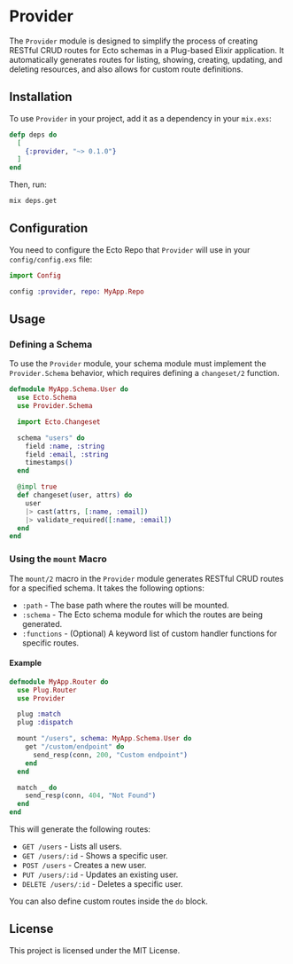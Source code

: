 
# Provider

The `Provider` module is designed to simplify the process of creating RESTful CRUD routes for Ecto schemas in a Plug-based Elixir application. It automatically generates routes for listing, showing, creating, updating, and deleting resources, and also allows for custom route definitions.

## Installation

To use `Provider` in your project, add it as a dependency in your `mix.exs`:

```elixir
defp deps do
  [
    {:provider, "~> 0.1.0"}
  ]
end
```

Then, run:

```bash
mix deps.get
```

## Configuration

You need to configure the Ecto Repo that `Provider` will use in your `config/config.exs` file:

```elixir
import Config

config :provider, repo: MyApp.Repo
```

## Usage

### Defining a Schema

To use the `Provider` module, your schema module must implement the `Provider.Schema` behavior, which requires defining a `changeset/2` function.

```elixir
defmodule MyApp.Schema.User do
  use Ecto.Schema
  use Provider.Schema

  import Ecto.Changeset

  schema "users" do
    field :name, :string
    field :email, :string
    timestamps()
  end

  @impl true
  def changeset(user, attrs) do
    user
    |> cast(attrs, [:name, :email])
    |> validate_required([:name, :email])
  end
end
```

### Using the `mount` Macro

The `mount/2` macro in the `Provider` module generates RESTful CRUD routes for a specified schema. It takes the following options:

- `:path` - The base path where the routes will be mounted.
- `:schema` - The Ecto schema module for which the routes are being generated.
- `:functions` - (Optional) A keyword list of custom handler functions for specific routes.

#### Example

```elixir
defmodule MyApp.Router do
  use Plug.Router
  use Provider

  plug :match
  plug :dispatch

  mount "/users", schema: MyApp.Schema.User do
    get "/custom/endpoint" do
      send_resp(conn, 200, "Custom endpoint")
    end
  end

  match _ do
    send_resp(conn, 404, "Not Found")
  end
end
```

This will generate the following routes:

- `GET /users` - Lists all users.
- `GET /users/:id` - Shows a specific user.
- `POST /users` - Creates a new user.
- `PUT /users/:id` - Updates an existing user.
- `DELETE /users/:id` - Deletes a specific user.

You can also define custom routes inside the `do` block.

## License

This project is licensed under the MIT License.
